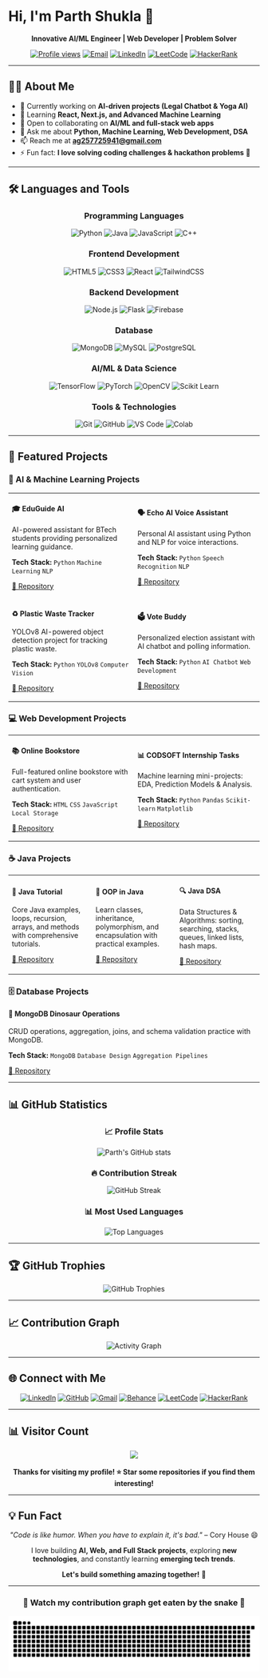 # Hi, I'm Parth Shukla 👋

<div align="center">
  
  **Innovative AI/ML Engineer | Web Developer | Problem Solver**
  
  [![Profile views](https://komarev.com/ghpvc/?username=Parth-ctrl490&label=Profile%20views&color=0e75b6&style=flat)](https://github.com/Parth-ctrl490)
  [![Email](https://img.shields.io/badge/Email-Contact-red?style=flat&logo=gmail)](mailto:2k23.psitaiml2310215@gmail.com)
  [![LinkedIn](https://img.shields.io/badge/LinkedIn-Connect-blue?style=flat&logo=linkedin)](https://www.linkedin.com/in/parth-shukla-0b5a57287)
  [![LeetCode](https://img.shields.io/badge/LeetCode-Profile-orange?style=flat&logo=leetcode)](https://leetcode.com/your-profile)
  [![HackerRank](https://img.shields.io/badge/HackerRank-Profile-green?style=flat&logo=hackerrank)](https://www.hackerrank.com/your-profile)

</div>

---

## 🙋‍♂️ About Me

- 🔭 Currently working on **AI-driven projects (Legal Chatbot & Yoga AI)**
- 🌱 Learning **React, Next.js, and Advanced Machine Learning**
- 👯 Open to collaborating on **AI/ML and full-stack web apps**
- 💬 Ask me about **Python, Machine Learning, Web Development, DSA**
- 📫 Reach me at **ag257725941@gmail.com**
- ⚡ Fun fact: **I love solving coding challenges & hackathon problems** 🚀

---

## 🛠️ Languages and Tools

<div align="center">

### Programming Languages
![Python](https://img.shields.io/badge/Python-3776AB?style=for-the-badge&logo=python&logoColor=white)
![Java](https://img.shields.io/badge/Java-ED8B00?style=for-the-badge&logo=openjdk&logoColor=white)
![JavaScript](https://img.shields.io/badge/JavaScript-F7DF1E?style=for-the-badge&logo=javascript&logoColor=black)
![C++](https://img.shields.io/badge/C++-00599C?style=for-the-badge&logo=cplusplus&logoColor=white)

### Frontend Development
![HTML5](https://img.shields.io/badge/HTML5-E34F26?style=for-the-badge&logo=html5&logoColor=white)
![CSS3](https://img.shields.io/badge/CSS3-1572B6?style=for-the-badge&logo=css3&logoColor=white)
![React](https://img.shields.io/badge/React-20232A?style=for-the-badge&logo=react&logoColor=61DAFB)
![TailwindCSS](https://img.shields.io/badge/Tailwind_CSS-38B2AC?style=for-the-badge&logo=tailwind-css&logoColor=white)

### Backend Development
![Node.js](https://img.shields.io/badge/Node.js-43853D?style=for-the-badge&logo=node.js&logoColor=white)
![Flask](https://img.shields.io/badge/Flask-000000?style=for-the-badge&logo=flask&logoColor=white)
![Firebase](https://img.shields.io/badge/Firebase-039BE5?style=for-the-badge&logo=Firebase&logoColor=white)

### Database
![MongoDB](https://img.shields.io/badge/MongoDB-4EA94B?style=for-the-badge&logo=mongodb&logoColor=white)
![MySQL](https://img.shields.io/badge/MySQL-00000F?style=for-the-badge&logo=mysql&logoColor=white)
![PostgreSQL](https://img.shields.io/badge/PostgreSQL-316192?style=for-the-badge&logo=postgresql&logoColor=white)

### AI/ML & Data Science
![TensorFlow](https://img.shields.io/badge/TensorFlow-FF6F00?style=for-the-badge&logo=tensorflow&logoColor=white)
![PyTorch](https://img.shields.io/badge/PyTorch-EE4C2C?style=for-the-badge&logo=pytorch&logoColor=white)
![OpenCV](https://img.shields.io/badge/OpenCV-27338e?style=for-the-badge&logo=OpenCV&logoColor=white)
![Scikit Learn](https://img.shields.io/badge/scikit_learn-F7931E?style=for-the-badge&logo=scikit-learn&logoColor=white)

### Tools & Technologies
![Git](https://img.shields.io/badge/GIT-E44C30?style=for-the-badge&logo=git&logoColor=white)
![GitHub](https://img.shields.io/badge/GitHub-100000?style=for-the-badge&logo=github&logoColor=white)
![VS Code](https://img.shields.io/badge/VS_Code-0078d4?style=for-the-badge&logo=visual%20studio%20code&logoColor=white)
![Colab](https://img.shields.io/badge/Colab-F9AB00?style=for-the-badge&logo=googlecolab&color=525252)

</div>

---

## 🚀 Featured Projects

### 🤖 AI & Machine Learning Projects

<table>
<tr>
<td width="50%">


#### 🎓 EduGuide AI
AI-powered assistant for BTech students providing personalized learning guidance.

**Tech Stack:** `Python` `Machine Learning` `NLP`

[🔗 Repository](https://github.com/Parth-ctrl490/EduGuide-AI)

</td>
<td width="50%">

#### 🗣️ Echo AI Voice Assistant
Personal AI assistant using Python and NLP for voice interactions.

**Tech Stack:** `Python` `Speech Recognition` `NLP`

[🔗 Repository](https://github.com/Parth-ctrl490/Echo-Assistant)

</td>
</tr>
<tr>
<td width="50%">

#### ♻️ Plastic Waste Tracker
YOLOv8 AI-powered object detection project for tracking plastic waste.

**Tech Stack:** `Python` `YOLOv8` `Computer Vision`

[🔗 Repository](https://github.com/Parth-ctrl490/Plastic-Waste-Tracker)

</td>
<td width="50%">

#### 🗳️ Vote Buddy
Personalized election assistant with AI chatbot and polling information.

**Tech Stack:** `Python` `AI Chatbot` `Web Development`

[🔗 Repository](https://github.com/Parth-ctrl490/Vote-Buddy)

</td>
</tr>
</table>

### 💻 Web Development Projects

<table>
<tr>
<td width="50%">

#### 📚 Online Bookstore
Full-featured online bookstore with cart system and user authentication.

**Tech Stack:** `HTML` `CSS` `JavaScript` `Local Storage`

[🔗 Repository](https://github.com/Parth-ctrl490/bookstore)

</td>
<td width="50%">

#### 📊 CODSOFT Internship Tasks
Machine learning mini-projects: EDA, Prediction Models & Analysis.

**Tech Stack:** `Python` `Pandas` `Scikit-learn` `Matplotlib`

[🔗 Repository](https://github.com/Parth-ctrl490/CODSOFT)

</td>
</tr>
</table>

### ☕ Java Projects

<table>
<tr>
<td width="33%">

#### 📖 Java Tutorial
Core Java examples, loops, recursion, arrays, and methods with comprehensive tutorials.

[🔗 Repository](https://github.com/Parth-ctrl490/Java-Tutorial)

</td>
<td width="33%">

#### 🎯 OOP in Java
Learn classes, inheritance, polymorphism, and encapsulation with practical examples.

[🔗 Repository](https://github.com/Parth-ctrl490/OOPS-in-Java)

</td>
<td width="33%">

#### 🔍 Java DSA
Data Structures & Algorithms: sorting, searching, stacks, queues, linked lists, hash maps.

[🔗 Repository](https://github.com/Parth-ctrl490/Java-DSA)

</td>
</tr>
</table>

### 🗄️ Database Projects

#### 🦕 MongoDB Dinosaur Operations
CRUD operations, aggregation, joins, and schema validation practice with MongoDB.

**Tech Stack:** `MongoDB` `Database Design` `Aggregation Pipelines`

[🔗 Repository](https://github.com/Parth-ctrl490/MongoDB)

---

## 📊 GitHub Statistics

<div align="center">

### 📈 Profile Stats
![Parth's GitHub stats](https://github-readme-stats.vercel.app/api?username=Parth-ctrl490&show_icons=true&theme=tokyonight&hide_border=true&include_all_commits=true&count_private=true)

### 🔥 Contribution Streak
![GitHub Streak](https://github-readme-streak-stats.herokuapp.com/?user=Parth-ctrl490&theme=tokyonight&hide_border=true)

### 📊 Most Used Languages
![Top Languages](https://github-readme-stats.vercel.app/api/top-langs/?username=Parth-ctrl490&layout=compact&theme=tokyonight&hide_border=true&langs_count=8)

</div>

---

## 🏆 GitHub Trophies

<div align="center">

![GitHub Trophies](https://github-profile-trophy.vercel.app/?username=Parth-ctrl490&theme=tokyonight&no-frame=true&no-bg=false&margin-w=4)

</div>

---

## 📈 Contribution Graph

<div align="center">

![Activity Graph](https://github-readme-activity-graph.vercel.app/graph?username=Parth-ctrl490&bg_color=1a1b27&color=be90f2&line=638fda&point=35aea1&area=true&hide_border=true)

</div>

---

## 🌐 Connect with Me

<div align="center">

[![LinkedIn](https://img.shields.io/badge/LinkedIn-0077B5?style=for-the-badge&logo=linkedin&logoColor=white)](https://www.linkedin.com/in/parth-shukla-0b5a57287)
[![GitHub](https://img.shields.io/badge/GitHub-100000?style=for-the-badge&logo=github&logoColor=white)](https://github.com/Parth-ctrl490)
[![Gmail](https://img.shields.io/badge/Gmail-D14836?style=for-the-badge&logo=gmail&logoColor=white)](mailto:ag257725941@gmail.com)
[![Behance](https://img.shields.io/badge/Behance-1769FF?style=for-the-badge&logo=behance&logoColor=white)](https://behance.net/)
[![LeetCode](https://img.shields.io/badge/LeetCode-000000?style=for-the-badge&logo=LeetCode&logoColor=#d16c06)](https://leetcode.com/)
[![HackerRank](https://img.shields.io/badge/HackerRank-2EC866?style=for-the-badge&logo=HackerRank&logoColor=white)](https://www.hackerrank.com/)

</div>

---

## 📊 Visitor Count

<div align="center">

[![](https://visitcount.itsvg.in/api?id=Parth-ctrl490&icon=2&color=6)](https://visitcount.itsvg.in)

**Thanks for visiting my profile! ⭐ Star some repositories if you find them interesting!**

</div>

---

## 💡 Fun Fact

<div align="center">

*"Code is like humor. When you have to explain it, it's bad."* – Cory House 😄

I love building **AI, Web, and Full Stack projects**, exploring **new technologies**, and constantly learning **emerging tech trends**.

**Let's build something amazing together!** 🚀

</div>

---

<div align="center">

### 🐍 Watch my contribution graph get eaten by the snake 🐍

![snake gif](https://github.com/Parth-ctrl490/Parth-ctrl490/blob/output/github-contribution-grid-snake.svg)

</div>
